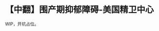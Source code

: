 # 【中翻】围产期抑郁障碍-美国精卫中心

<!--https://www.nimh.nih.gov/health/publications/perinatal-depression -->

WIP，开坑占位。
